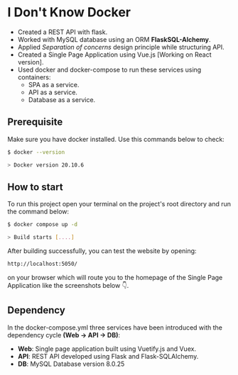 # **I Don't Know Docker**

- Created a REST API with flask.
- Worked with MySQL database using an ORM **FlaskSQL-Alchemy**.
- Applied _Separation of concerns_ design principle while structuring API.
- Created a Single Page Application using Vue.js [Working on React version].
- Used docker and docker-compose to run these services using containers:
  - SPA as a service.
  - API as a service.
  - Database as a service.

## **Prerequisite**

Make sure you have docker installed. Use this commands below to check:

```bash
$ docker --version

> Docker version 20.10.6
```

## **How to start**

To run this project open your terminal on the project's root directory and run the command below:

```bash
$ docker compose up -d

> Build starts [....]
```

After building successfully, you can test the website by opening:

```bash
http://localhost:5050/
```

on your browser which will route you to the homepage of the Single Page Application like the screenshots below 👇.

## Dependency

In the docker-compose.yml three services have been introduced with the dependency cycle **(Web -> API -> DB)**:

- **Web**: Single page application built using Vuetify.js and Vuex.
- **API**: REST API developed using Flask and Flask-SQLAlchemy.
- **DB**: MySQL Database version 8.0.25
